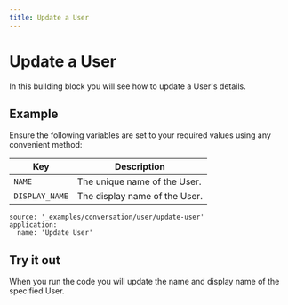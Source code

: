 ```yaml
---
title: Update a User
---
```


# Update a User

In this building block you will see how to update a User's details.

## Example

Ensure the following variables are set to your required values using any convenient method:

Key | Description
-- | --
`NAME` | The unique name of the User.
`DISPLAY_NAME` | The display name of the User.

```building_blocks
source: '_examples/conversation/user/update-user'
application:
  name: 'Update User'
```

## Try it out

When you run the code you will update the name and display name of the specified User.
